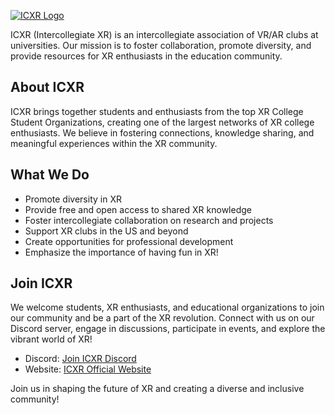[![ICXR Logo](https://media.discordapp.net/attachments/1014992969494974607/1131631469731774524/1688660627008.png?width=1246&height=701)](https://www.icxr.org/)

ICXR (Intercollegiate XR) is an intercollegiate association of VR/AR clubs at universities. Our mission is to foster collaboration, promote diversity, and provide resources for XR enthusiasts in the education community.

## About ICXR

ICXR brings together students and enthusiasts from the top XR College Student Organizations, creating one of the largest networks of XR college enthusiasts. We believe in fostering connections, knowledge sharing, and meaningful experiences within the XR community.

## What We Do

- Promote diversity in XR
- Provide free and open access to shared XR knowledge
- Foster intercollegiate collaboration on research and projects
- Support XR clubs in the US and beyond
- Create opportunities for professional development
- Emphasize the importance of having fun in XR!

## Join ICXR

We welcome students, XR enthusiasts, and educational organizations to join our community and be a part of the XR revolution. Connect with us on our Discord server, engage in discussions, participate in events, and explore the vibrant world of XR!

- Discord: [Join ICXR Discord](https://discord.com/invite/uh6bZthZ2Z)
- Website: [ICXR Official Website](https://www.icxr.org/)

Join us in shaping the future of XR and creating a diverse and inclusive community!

